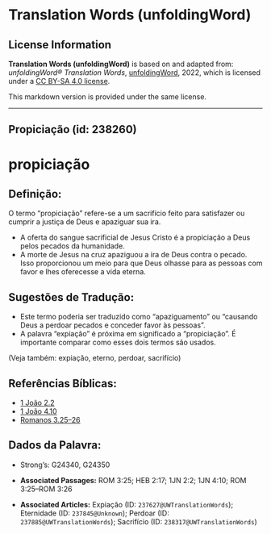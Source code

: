 # Translation Words (unfoldingWord)

## License Information

**Translation Words (unfoldingWord)** is based on and adapted from: _unfoldingWord® Translation Words_, [unfoldingWord](https://unfoldingword.org/utw), 2022, which is licensed under a [CC BY-SA 4.0 license](https://creativecommons.org/licenses/by-sa/4.0/legalcode.en).

This markdown version is provided under the same license.



--------------------------------

## Propiciação (id: 238260)

propiciação
===========

Definição:
----------

O termo “propiciação” refere\-se a um sacrifício feito para satisfazer ou cumprir a justiça de Deus e apaziguar sua ira.

* A oferta do sangue sacrificial de Jesus Cristo é a propiciação a Deus pelos pecados da humanidade.
* A morte de Jesus na cruz apaziguou a ira de Deus contra o pecado. Isso proporcionou um meio para que Deus olhasse para as pessoas com favor e lhes oferecesse a vida eterna.

Sugestões de Tradução:
----------------------

* Este termo poderia ser traduzido como “apaziguamento” ou “causando Deus a perdoar pecados e conceder favor às pessoas”.
* A palavra “expiação” é próxima em significado a “propiciação”. É importante comparar como esses dois termos são usados.

(Veja também: expiação, eterno, perdoar, sacrifício)

Referências Bíblicas:
---------------------

* [1 João 2\.2](https://ref.ly/1John2:2)
* [1 João 4\.10](https://ref.ly/1John4:10)
* [Romanos 3\.25–26](https://ref.ly/Rom3:25-Rom3:26)

Dados da Palavra:
-----------------

* Strong’s: G24340, G24350

* **Associated Passages:** ROM 3:25; HEB 2:17; 1JN 2:2; 1JN 4:10; ROM 3:25–ROM 3:26
* **Associated Articles:** Expiação (ID: `237627@UWTranslationWords`); Eternidade (ID: `237845@Unknown`); Perdoar (ID: `237885@UWTranslationWords`); Sacrifício (ID: `238317@UWTranslationWords`)


